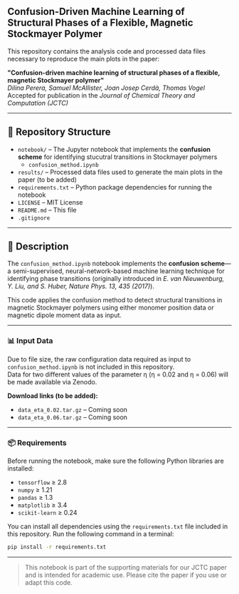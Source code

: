 ## Confusion-Driven Machine Learning of Structural Phases of a Flexible, Magnetic Stockmayer Polymer

This repository contains the analysis code and processed data files necessary to reproduce the main plots in the paper:

**"Confusion-driven machine learning of structural phases of a flexible, magnetic Stockmayer polymer"**  
*Dilina Perera, Samuel McAllister, Joan Josep Cerdà, Thomas Vogel*  
Accepted for publication in the  *Journal of Chemical Theory and Computation (JCTC)*

---

## 📁 Repository Structure

- `notebook/` – The Jupyter notebook that implements the **confusion scheme** for identifying stucutral transitions in Stockmayer polymers
  - `confusion_method.ipynb`
- `results/` – Processed data files used to generate the main plots in the paper (to be added)
- `requirements.txt` – Python package dependencies for running the notebook
- `LICENSE` – MIT License
- `README.md` – This file
- `.gitignore`

---

## 📄 Description

The `confusion_method.ipynb` notebook implements the **confusion scheme**—a semi-supervised, neural-network-based machine learning technique for identifying phase transitions (originally introduced in *E. van Nieuwenburg, Y. Liu, and S. Huber, Nature Phys. 13, 435 (2017)*).

This code applies the confusion method to detect structural transitions in magnetic Stockmayer polymers using either monomer position data or magnetic dipole moment data as input.

---

### 📊 Input Data

Due to file size, the raw configuration data required as input to `confusion_method.ipynb` is not included in this repository.  
Data for two different values of the parameter η (η = 0.02 and η = 0.06) will be made available via Zenodo.

**Download links (to be added):**
- `data_eta_0.02.tar.gz` – Coming soon  
- `data_eta_0.06.tar.gz` – Coming soon


---

### 📦 Requirements

Before running the notebook, make sure the following Python libraries are installed:

- `tensorflow` ≥ 2.8  
- `numpy` ≥ 1.21  
- `pandas` ≥ 1.3  
- `matplotlib` ≥ 3.4  
- `scikit-learn` ≥ 0.24  

You can install all dependencies using the `requirements.txt` file included in this repository. Run the following command in a terminal:

```bash
pip install -r requirements.txt
```

---

> This notebook is part of the supporting materials for our JCTC paper and is intended for academic use. Please cite the paper if you use or adapt this code.

